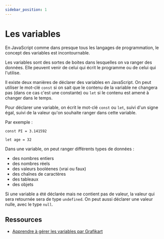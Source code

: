 ```yaml
---
sidebar_position: 1
---
```


# Les variables

En JavaScript comme dans presque tous les langages de programmation, le concept des variables est incontournable.

Les variables sont des sortes de boites dans lesquelles on va ranger des données. Elle peuvent venir de celui qui écrit le programme ou de celui qui l'utilise.

Il existe deux manières de déclarer des variables en JavaScript. On peut utiliser le mot-clé ```const``` si on sait que le contenu de la variable ne changera pas (dans ce cas c'est une constante) ou ```let``` si le contenu est amené à changer dans le temps.

Pour déclarer une variable, on écrit le mot-clé ```const``` ou ```let```, suivi d'un signe égal, suivi de la valeur qu'on souhaite ranger dans cette variable.

Par exemple : 

```
const PI = 3.141592

let age = 32
```

Dans une variable, on peut ranger différents types de données :
 
 - des nombres entiers
 - des nombres réels
 - des valeurs booléenes (vrai ou faux)
 - des chaînes de caractères
 - des tableaux
 - des objets

 Si une variable a été déclarée mais ne contient pas de valeur, la valeur qui sera retournée sera de type ```undefined```. On peut aussi déclarer une valeur nulle, avec le type ```null```.

 ## Ressources

* [Apprendre à gérer les variables par Grafikart](https://grafikart.fr/tutoriels/variables-2055#autoplay)